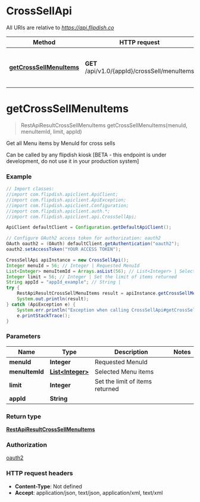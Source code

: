 # CrossSellApi

All URIs are relative to *https://api.flipdish.co*

Method | HTTP request | Description
------------- | ------------- | -------------
[**getCrossSellMenuItems**](CrossSellApi.md#getCrossSellMenuItems) | **GET** /api/v1.0/{appId}/crossSell/menuItems | Get all Menu items by MenuId for cross sells


<a name="getCrossSellMenuItems"></a>
# **getCrossSellMenuItems**
> RestApiResultCrossSellMenuItems getCrossSellMenuItems(menuId, menuItemId, limit, appId)

Get all Menu items by MenuId for cross sells

Can be called by any flipdish kiosk  [BETA - this endpoint is under development, do not use it in your production system]

### Example
```java
// Import classes:
//import com.flipdish.apiclient.ApiClient;
//import com.flipdish.apiclient.ApiException;
//import com.flipdish.apiclient.Configuration;
//import com.flipdish.apiclient.auth.*;
//import com.flipdish.apiclient.api.CrossSellApi;

ApiClient defaultClient = Configuration.getDefaultApiClient();

// Configure OAuth2 access token for authorization: oauth2
OAuth oauth2 = (OAuth) defaultClient.getAuthentication("oauth2");
oauth2.setAccessToken("YOUR ACCESS TOKEN");

CrossSellApi apiInstance = new CrossSellApi();
Integer menuId = 56; // Integer | Requested MenuId
List<Integer> menuItemId = Arrays.asList(56); // List<Integer> | Selected Menu items
Integer limit = 56; // Integer | Set the limit of items returned
String appId = "appId_example"; // String | 
try {
    RestApiResultCrossSellMenuItems result = apiInstance.getCrossSellMenuItems(menuId, menuItemId, limit, appId);
    System.out.println(result);
} catch (ApiException e) {
    System.err.println("Exception when calling CrossSellApi#getCrossSellMenuItems");
    e.printStackTrace();
}
```

### Parameters

Name | Type | Description  | Notes
------------- | ------------- | ------------- | -------------
 **menuId** | **Integer**| Requested MenuId |
 **menuItemId** | [**List&lt;Integer&gt;**](Integer.md)| Selected Menu items |
 **limit** | **Integer**| Set the limit of items returned |
 **appId** | **String**|  |

### Return type

[**RestApiResultCrossSellMenuItems**](RestApiResultCrossSellMenuItems.md)

### Authorization

[oauth2](../README.md#oauth2)

### HTTP request headers

 - **Content-Type**: Not defined
 - **Accept**: application/json, text/json, application/xml, text/xml

